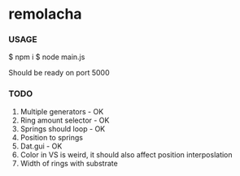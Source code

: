 # remolacha

### USAGE

$ npm i
$ node main.js

Should be ready on port 5000

### TODO

1. Multiple generators - OK
2. Ring amount selector - OK
3. Springs should loop - OK
4. Position to springs
5. Dat.gui - OK
6. Color in VS is weird, it should also affect position interposlation
7. Width of rings with substrate